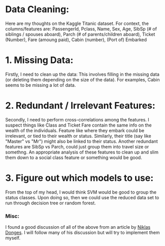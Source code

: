 # Data Cleaning:
Here are my thoughts on the Kaggle Titanic dataset. For context, the columns/features are: PassengerId, Pclass, 
Name, Sex, Age, SibSp (# of siblings / spouses aboard), Parch (# of parents/children aboard), Ticket (Number), Fare (amoung paid), Cabin (number), (Port of) Embarked

# 1. Missing Data:

Firstly, I need to clean up the data: This involves filling in the missing data (or deleting them depending on the size of the data). For examples, Cabin seems to be missing a lot of data.

# 2. Redundant / Irrelevant Features:

Secondly, I need to perform cross-correlations among the features. I suspect things like Class and Ticket Fare contain the same info on the wealth of the individuals. Feature like where they embark could be irrelevant, or tied to their wealth or status. Similarly, their title (say like "Master" vs "Mr") might also be linked to their status. Another redundant features are SibSp vs Parch, could just group them into travel size or somethng. An appropriate analysis of these features to clean up and slim them down to a social class feature or something would be good.


# 3. Figure out which models to use:
From the top of my head, I would think SVM would be good to group the status classes. Upon doing so, then we could use the reduced data set to run through decision tree or random forest. 




### Misc: 
I found a good discussion of all of the above from an article by [Niklas Donges](https://towardsdatascience.com/predicting-the-survival-of-titanic-passengers-30870ccc7e8). I will follow many of his discussion but will try to implement them myself.

